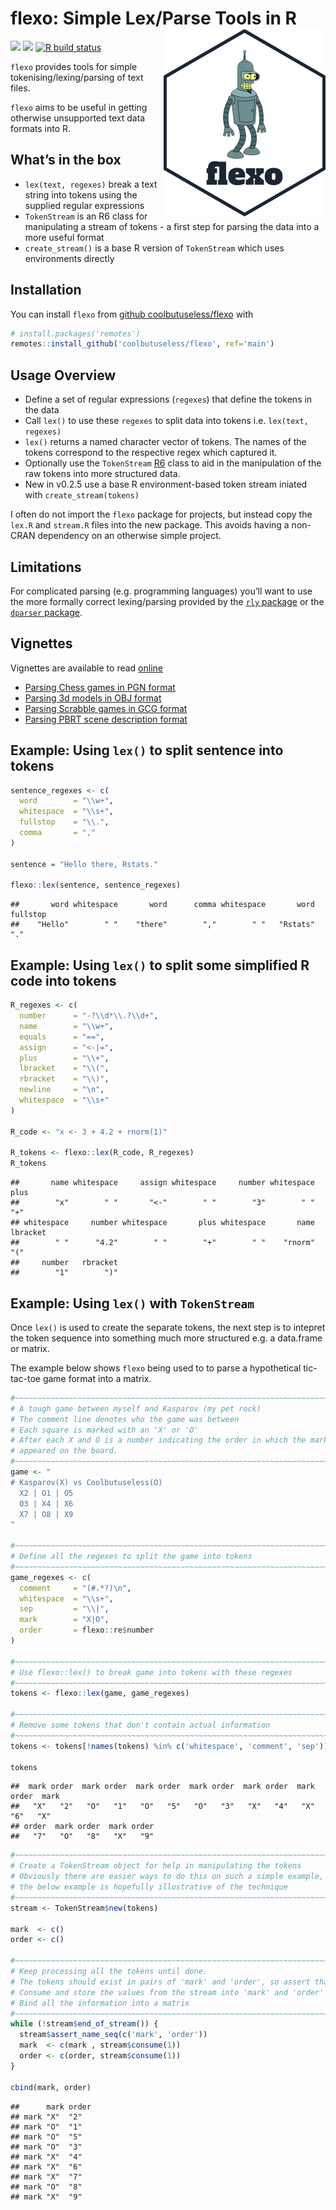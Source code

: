 
<!-- README.md is generated from README.Rmd. Please edit that file -->

# flexo: Simple Lex/Parse Tools in R <img src="man/figures/logo.png" align="right" height=300 />

<!-- badges: start -->

![](https://img.shields.io/badge/cool-useless-green.svg)
![](https://img.shields.io/badge/test%20coverage-100%25-blue.svg) [![R
build
status](https://github.com/coolbutuseless/flexo/workflows/R-CMD-check/badge.svg)](https://github.com/coolbutuseless/flexo/actions)
<!-- badges: end -->

`flexo` provides tools for simple tokenising/lexing/parsing of text
files.

`flexo` aims to be useful in getting otherwise unsupported text data
formats into R.

## What’s in the box

-   `lex(text, regexes)` break a text string into tokens using the
    supplied regular expressions
-   `TokenStream` is an R6 class for manipulating a stream of tokens - a
    first step for parsing the data into a more useful format
-   `create_stream()` is a base R version of `TokenStream` which uses
    environments directly

## Installation

You can install `flexo` from [github
coolbutuseless/flexo](https://github.com/coolbutuseless/flexo) with

``` r
# install.packages('remotes')
remotes::install_github('coolbutuseless/flexo', ref='main')
```

## Usage Overview

-   Define a set of regular expressions (`regexes`) that define the
    tokens in the data
-   Call `lex()` to use these `regexes` to split data into tokens
    i.e. `lex(text, regexes)`
-   `lex()` returns a named character vector of tokens. The names of the
    tokens correspond to the respective regex which captured it.
-   Optionally use the `TokenStream`
    [R6](https://cran.r-project.org/package=R6) class to aid in the
    manipulation of the raw tokens into more structured data.
-   New in v0.2.5 use a base R environment-based token stream iniated
    with `create_stream(tokens)`

I often do not import the `flexo` package for projects, but instead copy
the `lex.R` and `stream.R` files into the new package. This avoids
having a non-CRAN dependency on an otherwise simple project.

## Limitations

For complicated parsing (e.g. programming languages) you’ll want to use
the more formally correct lexing/parsing provided by the [`rly`
package](https://cran.r-project.org/package=rly) or the [`dparser`
package](https://cran.r-project.org/package=dparser).

## Vignettes

Vignettes are available to read
[online](https://coolbutuseless.github.io/package/flexo)

-   [Parsing Chess games in PGN
    format](https://coolbutuseless.github.io/package/flexo/articles/chess.html)
-   [Parsing 3d models in OBJ
    format](https://coolbutuseless.github.io/package/flexo/articles/parse_obj.html)
-   [Parsing Scrabble games in GCG
    format](https://coolbutuseless.github.io/package/flexo/articles/Scrabble.html)
-   [Parsing PBRT scene description
    format](https://coolbutuseless.github.io/package/flexo/articles/PBRT.html)

## Example: Using `lex()` to split sentence into tokens

``` r
sentence_regexes <- c(
  word        = "\\w+", 
  whitespace  = "\\s+",
  fullstop    = "\\.",
  comma       = ","
)

sentence = "Hello there, Rstats."

flexo::lex(sentence, sentence_regexes)
```

    ##       word whitespace       word      comma whitespace       word   fullstop 
    ##    "Hello"        " "    "there"        ","        " "   "Rstats"        "."

## Example: Using `lex()` to split some simplified R code into tokens

``` r
R_regexes <- c(
  number      = "-?\\d*\\.?\\d+",
  name        = "\\w+",
  equals      = "==",
  assign      = "<-|=",
  plus        = "\\+",
  lbracket    = "\\(",
  rbracket    = "\\)",
  newline     = "\n",
  whitespace  = "\\s+"
)

R_code <- "x <- 3 + 4.2 + rnorm(1)"

R_tokens <- flexo::lex(R_code, R_regexes)
R_tokens
```

    ##       name whitespace     assign whitespace     number whitespace       plus 
    ##        "x"        " "       "<-"        " "        "3"        " "        "+" 
    ## whitespace     number whitespace       plus whitespace       name   lbracket 
    ##        " "      "4.2"        " "        "+"        " "    "rnorm"        "(" 
    ##     number   rbracket 
    ##        "1"        ")"

## Example: Using `lex()` with `TokenStream`

Once `lex()` is used to create the separate tokens, the next step is to
intepret the token sequence into something much more structured e.g. a
data.frame or matrix.

The example below shows `flexo` being used to to parse a hypothetical
tic-tac-toe game format into a matrix.

``` r
#~~~~~~~~~~~~~~~~~~~~~~~~~~~~~~~~~~~~~~~~~~~~~~~~~~~~~~~~~~~~~~~~~~~~~~~~~~~~
# A tough game between myself and Kasparov (my pet rock)
# The comment line denotes who the game was between
# Each square is marked with an 'X' or 'O'
# After each X and O is a number indicating the order in which the mark
# appeared on the board.
#~~~~~~~~~~~~~~~~~~~~~~~~~~~~~~~~~~~~~~~~~~~~~~~~~~~~~~~~~~~~~~~~~~~~~~~~~~~~
game <- "
# Kasparov(X) vs Coolbutuseless(O)
  X2 | O1 | O5 
  O3 | X4 | X6
  X7 | O8 | X9
"

#~~~~~~~~~~~~~~~~~~~~~~~~~~~~~~~~~~~~~~~~~~~~~~~~~~~~~~~~~~~~~~~~~~~~~~~~~~~~
# Define all the regexes to split the game into tokens
#~~~~~~~~~~~~~~~~~~~~~~~~~~~~~~~~~~~~~~~~~~~~~~~~~~~~~~~~~~~~~~~~~~~~~~~~~~~~
game_regexes <- c(
  comment     = "(#.*?)\n", 
  whitespace  = "\\s+",
  sep         = "\\|",
  mark        = "X|O",
  order       = flexo::re$number
)

#~~~~~~~~~~~~~~~~~~~~~~~~~~~~~~~~~~~~~~~~~~~~~~~~~~~~~~~~~~~~~~~~~~~~~~~~~~~~
# Use flexo::lex() to break game into tokens with these regexes
#~~~~~~~~~~~~~~~~~~~~~~~~~~~~~~~~~~~~~~~~~~~~~~~~~~~~~~~~~~~~~~~~~~~~~~~~~~~~
tokens <- flexo::lex(game, game_regexes)

#~~~~~~~~~~~~~~~~~~~~~~~~~~~~~~~~~~~~~~~~~~~~~~~~~~~~~~~~~~~~~~~~~~~~~~~~~~~~
# Remove some tokens that don't contain actual information
#~~~~~~~~~~~~~~~~~~~~~~~~~~~~~~~~~~~~~~~~~~~~~~~~~~~~~~~~~~~~~~~~~~~~~~~~~~~~
tokens <- tokens[!names(tokens) %in% c('whitespace', 'comment', 'sep')]

tokens
```

    ##  mark order  mark order  mark order  mark order  mark order  mark order  mark 
    ##   "X"   "2"   "O"   "1"   "O"   "5"   "O"   "3"   "X"   "4"   "X"   "6"   "X" 
    ## order  mark order  mark order 
    ##   "7"   "O"   "8"   "X"   "9"

``` r
#~~~~~~~~~~~~~~~~~~~~~~~~~~~~~~~~~~~~~~~~~~~~~~~~~~~~~~~~~~~~~~~~~~~~~~~~~~~~
# Create a TokenStream object for help in manipulating the tokens
# Obviously there are easier ways to do this on such a simple example, but 
# the below example is hopefully illustrative of the technique
#~~~~~~~~~~~~~~~~~~~~~~~~~~~~~~~~~~~~~~~~~~~~~~~~~~~~~~~~~~~~~~~~~~~~~~~~~~~~
stream <- TokenStream$new(tokens)

mark  <- c()
order <- c()

#~~~~~~~~~~~~~~~~~~~~~~~~~~~~~~~~~~~~~~~~~~~~~~~~~~~~~~~~~~~~~~~~~~~~~~~~~~~~
# Keep processing all the tokens until done.  
# The tokens should exist in pairs of 'mark' and 'order', so assert that pairing
# Consume and store the values from the stream into 'mark' and 'order' vectors
# Bind all the information into a matrix
#~~~~~~~~~~~~~~~~~~~~~~~~~~~~~~~~~~~~~~~~~~~~~~~~~~~~~~~~~~~~~~~~~~~~~~~~~~~~
while (!stream$end_of_stream()) {
  stream$assert_name_seq(c('mark', 'order'))
  mark  <- c(mark , stream$consume(1))
  order <- c(order, stream$consume(1))
}

cbind(mark, order)
```

    ##      mark order
    ## mark "X"  "2"  
    ## mark "O"  "1"  
    ## mark "O"  "5"  
    ## mark "O"  "3"  
    ## mark "X"  "4"  
    ## mark "X"  "6"  
    ## mark "X"  "7"  
    ## mark "O"  "8"  
    ## mark "X"  "9"
